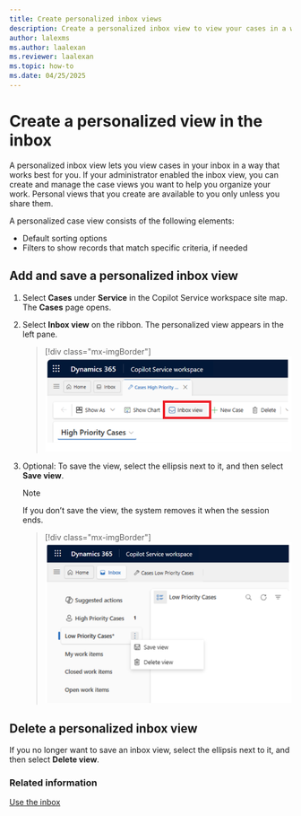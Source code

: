 ```yaml
---
title: Create personalized inbox views
description: Create a personalized inbox view to view your cases in a way that works best for you.
author: lalexms
ms.author: laalexan
ms.reviewer: laalexan
ms.topic: how-to
ms.date: 04/25/2025
---
```


# Create a personalized view in the inbox

A personalized inbox view lets you view cases in your inbox in a way that works best for you. If your administrator enabled the inbox view, you can create and manage the case views you want to help you organize your work. Personal views that you create are available to you only unless you share them. 

A personalized case view consists of the following elements: 

- Default sorting options 
- Filters to show records that match specific criteria, if needed

## Add and save a personalized inbox view

1. Select **Cases** under **Service** in the Copilot Service workspace site map. The **Cases** page opens.
2. Select **Inbox view** on the ribbon. The personalized view appears in the left pane.

   > [!div class="mx-imgBorder"]
   > ![Inbox view button in Copilot Service workspace.](../media/inbox-view-button.png "Inbox view button in Copilot Service workspace")
   
4. Optional: To save the view, select the ellipsis next to it, and then select **Save view**.
   > [!Note]
   > If you don’t save the view, the system removes it when the session ends.

   > [!div class="mx-imgBorder"]
   > ![Save an inbox view in Copilot Service workspace.](../media/save-inbox-view.png "Save an inbox view in Copilot Service workspace")

## Delete a personalized inbox view

If you no longer want to save an inbox view, select the ellipsis next to it, and then select **Delete view**.

### Related information

[Use the inbox](use-inbox.md)  
